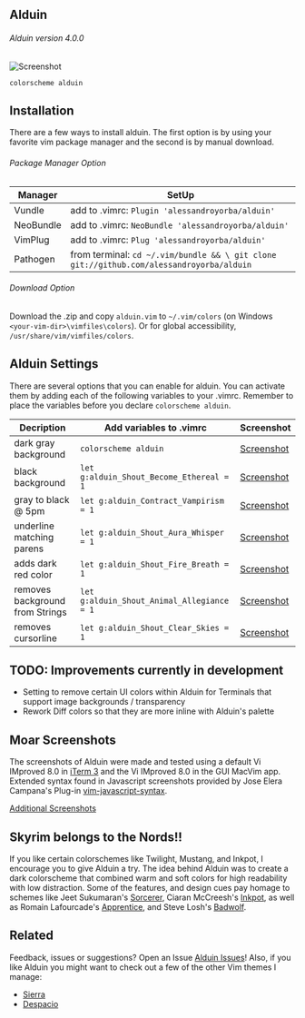 Alduin
------

###### Alduin version 4.0.0
![Screenshot](https://cloud.githubusercontent.com/assets/11221489/21332707/238e2076-c5ff-11e6-96af-ec653790fe8b.png)

```VimL
colorscheme alduin
```

Installation
---------------
There are a few ways to install alduin. The first option is by using your favorite vim package manager and the second is by manual download.

###### Package Manager Option
| Manager          | SetUp                                                                                      |
|------------------|--------------------------------------------------------------------------------------------|
| Vundle           | add to .vimrc:   `Plugin 'alessandroyorba/alduin'`                                         |
| NeoBundle        | add to .vimrc:   `NeoBundle 'alessandroyorba/alduin'`                                      |
| VimPlug          | add to .vimrc:   `Plug 'alessandroyorba/alduin'`                                           |
| Pathogen         | from terminal:   `cd ~/.vim/bundle && \ git clone git://github.com/alessandroyorba/alduin` |

###### Download Option
Download the .zip and copy `alduin.vim` to `~/.vim/colors` (on Windows `<your-vim-dir>\vimfiles\colors`). Or for global accessibility, `/usr/share/vim/vimfiles/colors`.

Alduin Settings
---------------
There are several options that you can enable for alduin. You can activate them by adding each of the following variables to your .vimrc. Remember to place the variables before you declare `colorscheme alduin`.

| Decription                            | Add variables to .vimrc                     | Screenshot                          |
|---------------------------------------|---------------------------------------------|-------------------------------------|
| dark gray background                  | `colorscheme alduin`                        | [Screenshot](https://cloud.githubusercontent.com/assets/11221489/19263012/f45e8ca0-8f4e-11e6-860d-7fdf24b75a0a.png) |
| black background                      | `let g:alduin_Shout_Become_Ethereal = 1`    | [Screenshot](https://cloud.githubusercontent.com/assets/11221489/19263164/cb2628d8-8f4f-11e6-8202-fe0eda4d2335.png) |
| gray to black @ 5pm                   | `let g:alduin_Contract_Vampirism = 1`       | [Screenshot](https://cloud.githubusercontent.com/assets/11221489/19263262/53ccd54c-8f50-11e6-8f49-a90efd127ae5.png) |
| underline matching parens             | `let g:alduin_Shout_Aura_Whisper = 1`       | [Screenshot](https://cloud.githubusercontent.com/assets/11221489/19263436/36c3e99e-8f51-11e6-9c7a-3a957afab5ce.png) |
| adds dark red color                   | `let g:alduin_Shout_Fire_Breath = 1`        | [Screenshot](https://cloud.githubusercontent.com/assets/11221489/19263338/adb7cf44-8f50-11e6-840b-b07180b03941.png) |
| removes background from Strings       | `let g:alduin_Shout_Animal_Allegiance = 1`  | [Screenshot](https://cloud.githubusercontent.com/assets/11221489/19263701/69d87024-8f52-11e6-8086-ecaeca0b18b3.png) |
| removes cursorline                    | `let g:alduin_Shout_Clear_Skies = 1`        | [Screenshot](https://cloud.githubusercontent.com/assets/11221489/19264102/4230e2d4-8f54-11e6-9bf5-2fba384c6bae.png) |


TODO: Improvements currently in development
-----
* Setting to remove certain UI colors within Alduin for Terminals that support image backgrounds / transparency
* Rework Diff colors so that they are more inline with Alduin's palette 

Moar Screenshots
------------
The screenshots of Alduin were made and tested using a default Vi IMproved 8.0 in [iTerm 3](https://www.iterm2.com) and the Vi IMproved 8.0 in the GUI MacVim app. Extended syntax found in Javascript screenshots provided by Jose Elera Campana's Plug-in [vim-javascript-syntax](https://github.com/jelera/vim-javascript-syntax).

[Additional Screenshots](https://github.com/AlessandroYorba/Alduin/issues/5)

Skyrim belongs to the Nords!!
-------
If you like certain colorschemes like Twilight, Mustang, and Inkpot, I encourage you to give Alduin a try. The idea behind Alduin was to create a dark colorscheme that combined warm and soft colors for high readability with low distraction. Some of the features, and design cues pay homage to schemes like Jeet Sukumaran's [Sorcerer](http://jeetworks.org/sorcerer/), Ciaran McCreesh's [Inkpot](https://github.com/ciaranm/inkpot), as well as Romain Lafourcade's [Apprentice](https://github.com/romainl/Apprentice), and Steve Losh's [Badwolf](https://github.com/sjl/badwolf).

Related 
-------
Feedback, issues or suggestions? Open an Issue [Alduin Issues](https://github.com/AlessandroYorba/Alduin/issues)! Also, if you like Alduin you might want to check out a few of the other Vim themes I manage:
* [Sierra](https://github.com/AlessandroYorba/Sierra)
* [Despacio](https://github.com/AlessandroYorba/Despacio)

